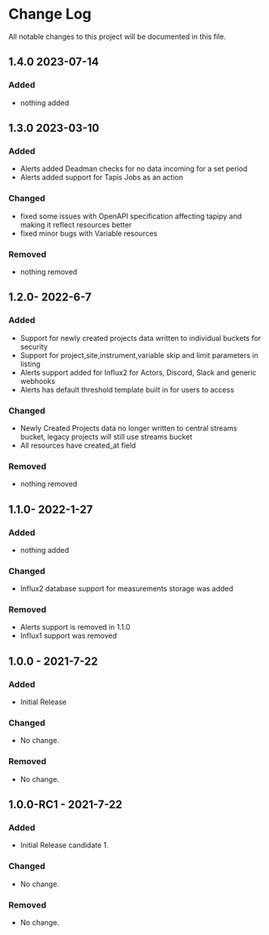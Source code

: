 # Change Log
All notable changes to this project will be documented in this file.

## 1.4.0 2023-07-14
### Added
- nothing added

## 1.3.0 2023-03-10
### Added
- Alerts added Deadman checks for no data incoming for a set period
- Alerts added support for Tapis Jobs as an action

### Changed
- fixed some issues with OpenAPI specification affecting tapipy and making it reflect resources better
- fixed minor bugs with Variable resources

### Removed
- nothing removed 

## 1.2.0- 2022-6-7
### Added
- Support for newly created projects data written to individual buckets for security
- Support for project,site,instrument,variable skip and limit parameters in listing
- Alerts support added for Influx2 for Actors, Discord, Slack and generic webhooks
- Alerts has default threshold template built in for users to access

### Changed
- Newly Created Projects data no longer written to central streams bucket, legacy projects will still use streams bucket
- All resources have created_at field

### Removed
- nothing removed

## 1.1.0- 2022-1-27 
### Added
- nothing added

### Changed
- Influx2 database support for measurements storage was added

### Removed
- Alerts support is removed in 1.1.0
- Influx1 support was removed

## 1.0.0 - 2021-7-22 
### Added
-  Initial Release 

### Changed
- No change.

### Removed
- No change.


## 1.0.0-RC1 - 2021-7-22
### Added
- Initial Release candidate 1.

### Changed
- No change.

### Removed
- No change.
